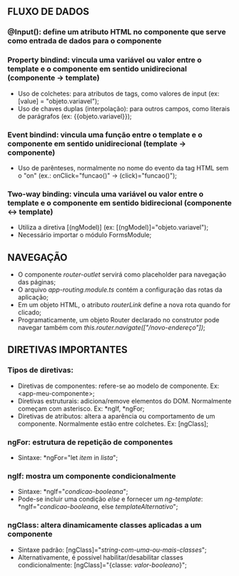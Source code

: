 ## FLUXO DE DADOS

### @Input(): define um atributo HTML no componente que serve como entrada de dados para o componente

### Property bindind: vincula uma variável ou valor entre o template e o componente em sentido unidirecional (componente -> template)
- Uso de colchetes: para atributos de tags, como valores de input (ex: \[value\] = "objeto.variavel");
- Uso de chaves duplas (interpolação): para outros campos, como literais de parágrafos (ex: {{objeto.variavel}});

### Event bindind: vincula uma função entre o template e o componente em sentido unidirecional (template -> componente)
- Uso de parênteses, normalmente no nome do evento da tag HTML sem o "on" (ex.: onClick="funcao()" -> (click)="funcao()");

### Two-way binding: vincula uma variável ou valor entre o template e o componente em sentido bidirecional (componente <-> template)
- Utiliza a diretiva [\(ngModel\)] (ex: [\(ngModel\)]="objeto.variavel");
- Necessário importar o módulo FormsModule;


## NAVEGAÇÃO

- O componente _router-outlet_ servirá como placeholder para navegação das páginas;
- O arquivo _app-routing.module.ts_ contém a configuração das rotas da aplicação;
- Em um objeto HTML, o atributo _routerLink_ define a nova rota quando for clicado;
- Programaticamente, um objeto Router declarado no construtor pode navegar também com _this.router.navigate(\["/novo-endereço"\])_;


## DIRETIVAS IMPORTANTES

### Tipos de diretivas:
- Diretivas de componentes: refere-se ao modelo de componente. Ex: \<app-meu-componente\>;
- Diretivas estruturais: adiciona/remove elementos do DOM. Normalmente começam com asterisco. Ex: *ngIf, *ngFor;
- Diretivas de atributos: altera a aparência ou comportamento de um componente. Normalmente estão entre colchetes. Ex: \[ngClass\];

### ngFor: estrutura de repetição de componentes
- Sintaxe: *ngFor="let _item_ in _lista_";

### ngIf: mostra um componente condicionalmente
- Sintaxe: *ngIf="_condicao-booleana_";
- Pode-se incluir uma condição _else_ e fornecer um _ng-template_: *ngIf="_condicao-booleana_, else _templateAlternativo_";

### ngClass: altera dinamicamente classes aplicadas a um componente
- Sintaxe padrão: \[ngClass\]="_string-com-uma-ou-mais-classes_";
- Alternativamente, é possível habilitar/desabilitar classes condicionalmente: \[ngClass\]="{classe: _valor-booleano_}";
